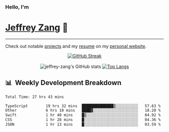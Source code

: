 
### Hello, I'm 
# [Jeffrey Zang](https://www.linkedin.com/in/jeffreyzang/) 🦀

---

Check out notable [projects](https://jeffz.dev/projects) and my [resume](https://jeffz.dev/resume) on my [personal website](https://jeffz.dev/).

<div align = 'center'>

[![GitHub Streak](https://github-readme-streak-stats.herokuapp.com/?user=jeffrey-zang&theme=tokyonight)](https://git.io/streak-stats)
<br></br>
![jeffrey-zang's GitHub stats](https://github-readme-stats.vercel.app/api?username=jeffrey-zang&show_icons=true&theme=tokyonight&hide_rank=true&hide=stars) 
[![Top Langs](https://github-readme-stats.vercel.app/api/top-langs/?username=jeffrey-zang&hide=ShaderLab,HLSL&layout=compact&theme=tokyonight)](https://github.com/anuraghazra/github-readme-stats)

</div>

## 📊 &nbsp;Weekly Development Breakdown
<!--START_SECTION:waka-->

```txt
Total Time: 27 hrs 43 mins

TypeScript        19 hrs 32 mins  ██████████████▒░░░░░░░░░░   57.63 %
Other             6 hrs 10 mins   ████▓░░░░░░░░░░░░░░░░░░░░   18.20 %
Swift             1 hr 40 mins    █▒░░░░░░░░░░░░░░░░░░░░░░░   04.92 %
CSS               1 hr 28 mins    █░░░░░░░░░░░░░░░░░░░░░░░░   04.36 %
JSON              1 hr 13 mins    █░░░░░░░░░░░░░░░░░░░░░░░░   03.59 %
```

<!--END_SECTION:waka-->


